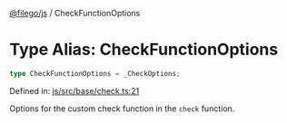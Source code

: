 [@filego/js](../README.md) / CheckFunctionOptions

# Type Alias: CheckFunctionOptions

```ts
type CheckFunctionOptions = _CheckOptions;
```

Defined in: [js/src/base/check.ts:21](https://github.com/alpheusday/filego.js/blob/1095b0b506cd20e40c6b51a386af0e8a45d893fb/packages/js/src/base/check.ts#L21)

Options for the custom check function in the `check` function.
